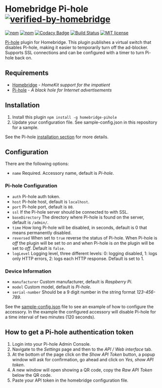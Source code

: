 # Homebridge Pi-hole [![verified-by-homebridge](https://badgen.net/badge/homebridge/verified/purple)](https://github.com/homebridge/homebridge/wiki/Verified-Plugins)

[![npm](https://img.shields.io/npm/v/homebridge-pihole.svg)](https://www.npmjs.com/package/homebridge-pihole)
[![npm](https://img.shields.io/npm/dt/homebridge-pihole.svg)](https://www.npmjs.com/package/homebridge-pihole)
[![Codacy Badge](https://api.codacy.com/project/badge/Grade/8bf5a87dc8a84df6a15deb699d43ee2b)](https://www.codacy.com/manual/arendruni/homebridge-pihole)
[![Build Status](https://github.com/arendruni/homebridge-pihole/workflows/Main/badge.svg?branch=master)](https://github.com/arendruni/homebridge-pihole/actions?query=workflow%3AMain)
[![MIT license](https://img.shields.io/badge/license-MIT-blue.svg)](LICENSE)

[Pi-hole](https://github.com/pi-hole/pi-hole) plugin for Homebridge.
This plugin publishes a virtual switch that disables Pi-hole, making it easier to temporarily turn off the ad-blocker. Supports SSL connections and can be configured with a timer to turn Pi-hole back on.

## Requirements

- [Homebridge](https://github.com/nfarina/homebridge) - _HomeKit support for the impatient_
- [Pi-hole](https://github.com/pi-hole/pi-hole) - _A black hole for Internet advertisements_

## Installation

1. Install this plugin `npm install -g homebridge-pihole`
2. Update your configuration file. See sample-config.json in this repository for a sample.

See the Pi-hole [installation section](https://github.com/pi-hole/pi-hole#one-step-automated-install) for more details.

## Configuration

There are the following options:

- `name` Required. Accessory name, default is _Pi-hole_.

### Pi-hole Configuration

- `auth` Pi-hole auth token.
- `host` Pi-hole host, default is `localhost`.
- `port` Pi-hole port, default is `80`.
- `ssl` If the Pi-hole server should be connected to with SSL.
- `baseDirectory` The directory where Pi-hole is found on the server, default is `/admin/`.
- `time` How long Pi-hole will be disabled, in seconds, default is 0 that means permanently disabled.
- `reversed` When set to `true` reverse the status of Pi-hole. When Pi-hole is _off_ the plugin will be set to _on_ and when Pi-hole is _on_ the plugin will be set to _off_. Default is `false`.
- `logLevel` Logging level, three different levels: 0: logging disabled, 1: logs only HTTP errors, 2: logs each HTTP response. Default is set to 1.

### Device Information

- `manufacturer` Custom manufacturer, default is _Raspberry Pi_.
- `model` Custom model, default is _Pi-hole_.
- `serial-number` Should be a 9 digit number in the string format _123-456-789_.

See the [sample-config.json](sample-config.json) file to see an example of how to configure the accessory. In the example the configured accessory will disable Pi-hole for a time interval of two minutes (120 seconds).

## How to get a Pi-hole authentication token

1. Login into your Pi-hole Admin Console.
2. Navigate to the _Settings_ page and then to the _API / Web interface_ tab.
3. At the bottom of the page click on the _Show API Token_ button, a popup window will ask for confirmation, go ahead and click on _Yes, show API token_.
4. A new window will open showing a QR code, copy the _Raw API Token_ below the QR code.
5. Paste your API token in the homebridge configuration file.

